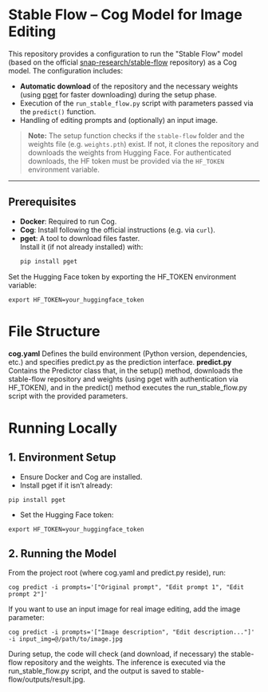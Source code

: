 # Stable Flow – Cog Model for Image Editing

This repository provides a configuration to run the "Stable Flow" model (based on the official [snap-research/stable-flow](https://github.com/snap-research/stable-flow) repository) as a Cog model. The configuration includes:

- **Automatic download** of the repository and the necessary weights (using [pget](https://github.com/Code-Hex/pget) for faster downloading) during the setup phase.
- Execution of the `run_stable_flow.py` script with parameters passed via the `predict()` function.
- Handling of editing prompts and (optionally) an input image.

> **Note:** The setup function checks if the `stable-flow` folder and the weights file (e.g. `weights.pth`) exist. If not, it clones the repository and downloads the weights from Hugging Face. For authenticated downloads, the HF token must be provided via the `HF_TOKEN` environment variable.

---

## Prerequisites

- **Docker**: Required to run Cog.
- **Cog**: Install following the official instructions (e.g. via `curl`).
- **pget**: A tool to download files faster.  
  Install it (if not already installed) with:
  ```bash
  pip install pget

Set the Hugging Face token by exporting the HF_TOKEN environment variable:
```
export HF_TOKEN=your_huggingface_token
```

# File Structure
**cog.yaml** Defines the build environment (Python version, dependencies, etc.) and specifies predict.py as the prediction interface.
**predict.py** Contains the Predictor class that, in the setup() method, downloads the stable-flow repository and weights (using pget with authentication via HF_TOKEN), and in the predict() method executes the run_stable_flow.py script with the provided parameters.

# Running Locally
## 1. Environment Setup
- Ensure Docker and Cog are installed.
- Install pget if it isn’t already:
```
pip install pget
```

- Set the Hugging Face token:
```
export HF_TOKEN=your_huggingface_token
```

## 2. Running the Model
From the project root (where cog.yaml and predict.py reside), run:
```
cog predict -i prompts='["Original prompt", "Edit prompt 1", "Edit prompt 2"]'
```

If you want to use an input image for real image editing, add the image parameter:
```
cog predict -i prompts='["Image description", "Edit description..."]' -i input_img=@/path/to/image.jpg
```

During setup, the code will check (and download, if necessary) the stable-flow repository and the weights. The inference is executed via the run_stable_flow.py script, and the output is saved to stable-flow/outputs/result.jpg.
